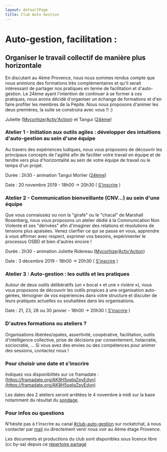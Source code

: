 ```yaml
---
layout: defaultPage
title: Club Auto Gestion
---
```


# Auto-gestion, facilitation :

## Organiser le travail collectif de manière plus horizontale

En discutant au 4ème Provence, nous nous sommes rendus compte que nous animions des formations très complémentaires et qu'il serait intéressant de partager nos pratiques en terme de facilitation et d'auto-gestion. Le 24ème ayant l'intention de continuer à se former à ces pratiques, nous avons décidé d'organiser un échange de formations et d'en faire profiter les membres de la Pépite. Nous nous proposons d'animer les deux premières, la suite se construira avec vous !! :)

Juliette ([Mycorhize](https://associationmycorhize.wordpress.com/)/[Activ'Action](https://www.activaction.org/)) et Tangui ([24ème](https://24eme.fr/))

### Atelier 1 - Initiation aux outils agiles : développer des intuitions d'auto-gestion au sein d'une équipe

Au travers des expériences ludiques, nous vous proposons de découvrir les principaux concepts de l'agilité afin de faciliter votre travail en équipe et de tendre vers plus d'horizontalité au sein de votre équipe de travail ou le temps d'un projet.

Durée : 2h30 - animation Tangui Morlier ([24ème](https://24eme.fr/))

Date : 20 novembre 2019 - 18h00 -> 20h30 ( [S'inscrire](https://framadate.org/AK8H5oelqZpyEdyn) )

### Atelier 2 - Communication bienveillante (CNV...) au sein d'une équipe

Que vous connaissiez ou non la "girafe" ou le "chacal" de Marshall Rosenberg, nous vous proposons un atelier dédié à la Communication Non Violente et ses "dérivées" afin d'imaginer des relations et résolutions de tensions plus apaisées. Venez clarifier ce qui se passe en vous,  apprendre à vous affirmer avec respect, exprimer vos besoins, expérimenter le processus OSBD et bien d'autres encore !

Durée : 2h30 - animation Juliette Ridereau ([Mycorhize](https://associationmycorhize.wordpress.com/)/[Activ'Action](https://www.activaction.org/))

Date : 3 décembre 2019 - 18h00 -> 20h30 ( [S'inscrire](https://framadate.org/AK8H5oelqZpyEdyn) )

### Atelier 3 : Auto-gestion : les outils et les pratiques

Autour de deux outils délibératifs (un « bocal » et une « rivière »), nous vous proposons de découvrir les outils propices à une organisation auto-gérées, témoigner de vos expériences dans votre structure et discuter de leurs pratiques actuelles ou souhaitées dans les organisations.

Date : 21, 23, 28 ou 30 janvier - 18h00 -> 20h30 ( [S'inscrire](https://framadate.org/N8xUxrrAhAjX2rHG) )

### D'autres formations ou ateliers ?

Organisations libérées/opales, assertivité, coopérative, facilitation, outils d'intelligence collective, prise de décisions par consentement, holacratie, sociocratie, ... Si vous avez des envies ou des compétences pour animer des sessions, contactez nous !

### Pour choisir une date et s'inscrire

Indiquez vos disponibilités sur ce framadate : [https://framadate.org/AK8H5oelqZpyEdyn](https://framadate.org/AK8H5oelqZpyEdyn)

Les dates des 2 ateliers seront arrêtées le 4 novembre à midi sur la base notamment du résultat du [sondage](https://framadate.org/AK8H5oelqZpyEdyn).

### Pour infos ou questions

N'hésite pas à t'inscrire au canal [#club-auto-gestion](https://laffitte.plateau-urbain.com/channel/club-auto-gestion) sur rocketchat, à nous contacter par [mail](mailto:julietteridereau@gmail.com;tangui@tangui.eu.org?subject=club-auto-gestion) ou directement venir nous voir au 4ème étage Provence.

Les documents et productions du club sont disponibles sous licence libre (cc by-sa) depuis ce [répertoire partagé](https://jeancloude.24eme.fr/index.php/s/DJTpa28ro9YiEfm)
